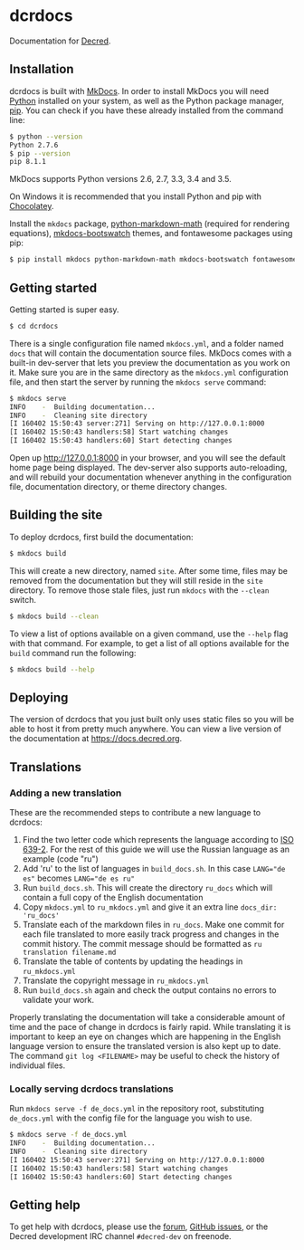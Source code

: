 # dcrdocs

Documentation for [Decred].

## Installation

dcrdocs is built with [MkDocs]. In order to install MkDocs you will need [Python] installed on your system, as well as the Python package manager, [pip]. You can check if you have these already installed from the command line:

```bash
$ python --version
Python 2.7.6
$ pip --version
pip 8.1.1
```

MkDocs supports Python versions 2.6, 2.7, 3.3, 3.4 and 3.5.

On Windows it is recommended that you install Python and pip with [Chocolatey].

Install the `mkdocs` package, [python-markdown-math] \(required for rendering equations\), [mkdocs-bootswatch] themes, and fontawesome packages using pip:

```bash
$ pip install mkdocs python-markdown-math mkdocs-bootswatch fontawesome-markdown
```

## Getting started

Getting started is super easy.

```bash
$ cd dcrdocs
```

There is a single configuration file named `mkdocs.yml`, and a folder named `docs` that will contain the documentation source files. MkDocs comes with a built-in dev-server that lets you preview the documentation as you work on it. Make sure you are in the same directory as the `mkdocs.yml` configuration file, and then start the server by running the `mkdocs serve` command:

```bash
$ mkdocs serve
INFO    -  Building documentation...
INFO    -  Cleaning site directory
[I 160402 15:50:43 server:271] Serving on http://127.0.0.1:8000
[I 160402 15:50:43 handlers:58] Start watching changes
[I 160402 15:50:43 handlers:60] Start detecting changes
```

Open up <http://127.0.0.1:8000> in your browser, and you will see the default home page being displayed. The dev-server also supports auto-reloading, and will rebuild your documentation whenever anything in the configuration file, documentation directory, or theme directory changes.

## Building the site

To deploy dcrdocs, first build the documentation:

```bash
$ mkdocs build
```

This will create a new directory, named `site`. After some time, files may be removed from the documentation but they will still reside in the `site` directory. To remove those stale files, just run `mkdocs` with the `--clean` switch.

```bash
$ mkdocs build --clean
```

To view a list of options available on a given command, use the `--help` flag with that command. For example, to get a list of all options available for the `build` command run the following:

```bash
$ mkdocs build --help
```

## Deploying

The version of dcrdocs that you just built only uses static files so you will be able to host it from pretty much anywhere. You can view a live version of the documentation at https://docs.decred.org.

## Translations
### Adding a new translation

These are the recommended steps to contribute a new language to dcrdocs:

1. Find the two letter code which represents the language according to [ISO 639-2](https://en.wikipedia.org/wiki/List_of_ISO_639-2_codes). For the rest of this guide we will use the Russian language as an example (code "ru")
1. Add 'ru' to the list of languages in `build_docs.sh`. In this case ```LANG="de es"``` becomes ```LANG="de es ru"```
1. Run `build_docs.sh`. This will create the directory `ru_docs` which will contain a full copy of the English documentation
1. Copy `mkdocs.yml` to `ru_mkdocs.yml` and give it an extra line `docs_dir: 'ru_docs'`
1. Translate each of the markdown files in `ru_docs`. Make one commit for each file translated to more easily track progress and changes in the commit history. The commit message should be formatted as `ru translation filename.md`
1. Translate the table of contents by updating the headings in `ru_mkdocs.yml`
1. Translate the copyright message in `ru_mkdocs.yml`
1. Run `build_docs.sh` again and check the output contains no errors to validate your work. 

Properly translating the documentation will take a considerable amount of time and the pace of change in dcrdocs is fairly rapid. While translating it is important to keep an eye on changes which are happening in the English language version to ensure the translated version is also kept up to date. The command `git log <FILENAME>` may be useful to check the history of individual files.

### Locally serving dcrdocs translations
Run `mkdocs serve -f de_docs.yml` in the repository root, substituting `de_docs.yml` with the config file for the language you wish to use.

```bash
$ mkdocs serve -f de_docs.yml
INFO    -  Building documentation...
INFO    -  Cleaning site directory
[I 160402 15:50:43 server:271] Serving on http://127.0.0.1:8000
[I 160402 15:50:43 handlers:58] Start watching changes
[I 160402 15:50:43 handlers:60] Start detecting changes
```

## Getting help

To get help with dcrdocs, please use the [forum], [GitHub issues], or the Decred development IRC channel `#decred-dev` on freenode.

[Chocolatey]: https://chocolatey.org
[Decred]: https://github.com/decred
[forum]: https://forum.decred.org
[GitHub issues]: https://github.com/decred/dcrdocs/issues
[mkdocs-bootswatch]: https://mkdocs.github.io/mkdocs-bootswatch
[MkDocs]: https://mkdocs.org
[pip]: http://pip.readthedocs.org/en/latest/installing.html
[python-markdown-math]: https://pypi.python.org/pypi/python-markdown-math
[Python]: https://www.python.org

